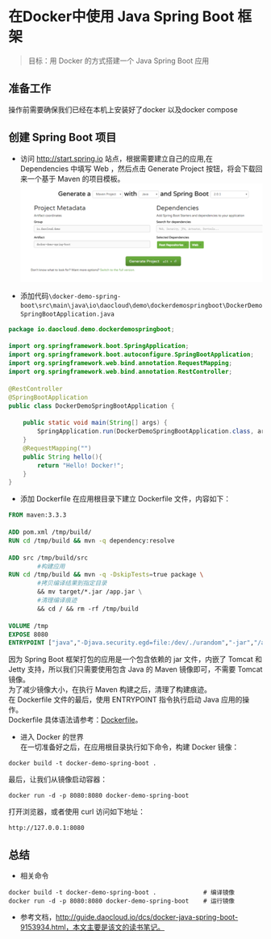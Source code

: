 # 在Docker中使用 Java Spring Boot 框架

> 目标：用 Docker 的方式搭建一个 Java Spring Boot 应用


## 准备工作

操作前需要确保我们已经在本机上安装好了docker 以及docker compose

## 创建 Spring Boot 项目

* 访问 http://start.spring.io 站点，根据需要建立自己的应用,在 Dependencies 中填写 Web ，然后点击 Generate Project 按钮，将会下载回来一个基于 Maven 的项目模板。    
![](assets/2018-04-07-20-01-52.png)

* 添加代码``\docker-demo-spring-boot\src\main\java\io\daocloud\demo\dockerdemospringboot\DockerDemoSpringBootApplication.java``    
```java
package io.daocloud.demo.dockerdemospringboot;

import org.springframework.boot.SpringApplication;
import org.springframework.boot.autoconfigure.SpringBootApplication;
import org.springframework.web.bind.annotation.RequestMapping;
import org.springframework.web.bind.annotation.RestController;

@RestController
@SpringBootApplication
public class DockerDemoSpringBootApplication {

	public static void main(String[] args) {
		SpringApplication.run(DockerDemoSpringBootApplication.class, args);
	}
	@RequestMapping("")
	public String hello(){
		return "Hello! Docker!";
	}
}

```

* 添加 Dockerfile
在应用根目录下建立 Dockerfile 文件，内容如下：

```Dockerfile
FROM maven:3.3.3

ADD pom.xml /tmp/build/
RUN cd /tmp/build && mvn -q dependency:resolve

ADD src /tmp/build/src
        #构建应用
RUN cd /tmp/build && mvn -q -DskipTests=true package \
        #拷贝编译结果到指定目录
        && mv target/*.jar /app.jar \
        #清理编译痕迹
        && cd / && rm -rf /tmp/build

VOLUME /tmp
EXPOSE 8080
ENTRYPOINT ["java","-Djava.security.egd=file:/dev/./urandom","-jar","/app.jar"]
```

因为 Spring Boot 框架打包的应用是一个包含依赖的 jar 文件，内嵌了 Tomcat 和 Jetty 支持，所以我们只需要使用包含 Java 的 Maven 镜像即可，不需要 Tomcat 镜像。  
为了减少镜像大小，在执行 Maven 构建之后，清理了构建痕迹。  
在 Dockerfile 文件的最后，使用 ENTRYPOINT  指令执行启动 Java 应用的操作。  
Dockerfile 具体语法请参考：[Dockerfile](https://docs.docker.com/engine/reference/builder/)。  

* 进入 Docker 的世界  
在一切准备好之后，在应用根目录执行如下命令，构建 Docker 镜像：    
```
docker build -t docker-demo-spring-boot . 
```
最后，让我们从镜像启动容器：   

```
docker run -d -p 8080:8080 docker-demo-spring-boot
```

打开浏览器，或者使用 curl 访问如下地址：
```
http://127.0.0.1:8080
```


## 总结

* 相关命令  
```
docker build -t docker-demo-spring-boot .             # 编译镜像
docker run -d -p 8080:8080 docker-demo-spring-boot    # 运行镜像
```
* 参考文档，http://guide.daocloud.io/dcs/docker-java-spring-boot-9153934.html，本文主要是该文的读书笔记。





